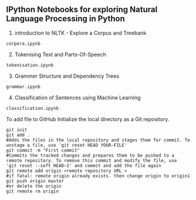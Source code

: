 ## IPython Notebooks for exploring Natural Language Processing in Python  ##

1. introduction to NLTK - Explore a Corpus and Treebank  
```
corpora.ipynb
```
2. Tokenising Text and Parts-Of-Speech  
```
tokenisation.ipynb
```
3. Grammer Structure and Dependency Trees   
```
grammar.ipynb   
```
4. Classification of Sentences using Machine Learning  
```
classification.ipynb
```
To add file to GitHub Initialize the local directory as a Git repository.
```
git init
git add .
#Adds the files in the local repository and stages them for commit. To unstage a file, use 'git reset HEAD YOUR-FILE'
git commit -m "First commit"
#Commits the tracked changes and prepares them to be pushed to a remote repository. To remove this commit and modify the file, use
'git reset --soft HEAD~1' and commit and add the file again
git remote add origin <remote repository URL >
#if fatal: remote origin already exists. then change origin to origin1 
git push origin master
#or delete the origin
git remote rm origin
```
